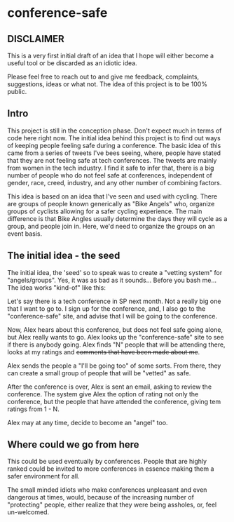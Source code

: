 # conference-safe

## DISCLAIMER

This is a very first initial draft of an idea that I hope will either become a useful tool or be discarded as an idiotic idea.

Please feel free to reach out to and give me feedback, complaints, suggestions, ideas or what not. The idea of this project is to be 100% public.

## Intro

This project is still in the conception phase. Don't expect much in terms of code here right now.
The initial idea behind this project is to find out ways of keeping people feeling safe during a conference. The basic idea of this came from a series of tweets I've bees seeing, where, people have stated that they are not feeling safe at tech conferences. The tweets are mainly from women in the tech industry. I find it safe to infer that, there is a big number of people who do not feel safe at
conferences, independent of gender, race, creed, industry, and any other number of combining factors.

This idea is based on an idea that I've seen and used with cycling. There are groups of people known generically as "Bike Angels" who, organize groups of cyclists allowing for a safer cycling experience. The main difference is that Bike Angles usually determine the days they will cycle as a group, and people join in. Here, we'd need to organize the groups on an event basis.

## The initial idea - the seed

The initial idea, the 'seed' so to speak was to create a "vetting system" for "angels/groups". Yes, it was as bad as it sounds...
Before you bash me... The idea works "kind-of" like this:

Let's say there is a tech conference in SP next month. Not a really big one that I want to go to. I sign up for the conference, and, I also
go to the "conference-safe" site, and advise that I will be going to the conference.

Now, Alex hears about this conference, but does not feel safe going alone, but Alex really wants to go. Alex looks up the "conference-safe" site
to see if there is anybody going. Alex finds "N" people that will be attending there, looks at my ratings and ~~comments that have been made about me~~.

Alex sends the people a "I'll be going too" of some sorts. From there, they can create a small group of people that will be "vetted" as safe.

After the conference is over, Alex is sent an email, asking to review the conference. The system give Alex the option of rating not only the conference, but the people that have attended the conference, giving tem ratings from 1 - N.

Alex may at any time, decide to become an "angel" too.

## Where could we go from here

This could be used eventually by conferences. People that are highly ranked could be invited to more conferences in essence making them a safer environment for all.

The small minded idiots who make conferences unpleasant and even dangerous at times, would, because of the increasing number of "protecting" people, either realize that they were being assholes, or, feel un-welcomed.

